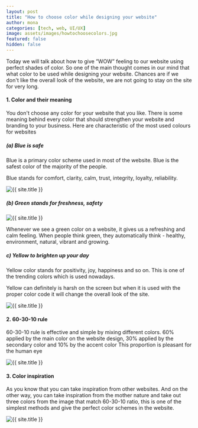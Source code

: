 ```yaml
---
layout: post
title: "How to choose color while designing your website"
author: mona
categories: [tech, web, UI/UX]
image: assets/images/howtochoosecolors.jpg
featured: false
hidden: false
---
```


Today we will talk about how to give ”WOW” feeling to our website using perfect shades of color. So one of the main thought comes in our mind that what color to be used while designing your website. Chances are if we don't like the overall look of the website, we are not going to stay on the site for very long.

#### 1. Color and their meaning

You don't choose any color for your website that you like. There is some meaning behind every color that should strengthen your website and branding to your business.
Here are characteristic of the most used colours for websites

##### (a) Blue is safe

Blue is a primary color scheme used in most of the website. Blue is the safest color of the majority of the people.

Blue stands for comfort, clarity, calm, trust, integrity, loyalty, reliability.

<p class="mb-5"><img class="shadow-lg" src="{{site.baseurl}}/assets/images/blue.jpg" alt="{{ site.title }}" /></p>

##### (b) Green stands for freshness, safety

<p class="mb-5"><img class="shadow-lg" src="{{site.baseurl}}/assets/images/green.jpg" alt="{{ site.title }}" /></p>

Whenever we see a green color on a website, it gives us a refreshing and calm feeling. When people think green, they automatically think - healthy, environment, natural, vibrant and growing.

##### c) Yellow to brighten up your day

Yellow color stands for positivity, joy, happiness and so on. This is one of the trending colors which is used nowadays.

Yellow can definitely is harsh on the screen but when it is used with the proper color code it will change the overall look of the site.

<p class="mb-5"><img class="shadow-lg" src="{{site.baseurl}}/assets/images/yellow.jpg" alt="{{ site.title }}" /></p>

#### 2. 60-30-10 rule

60-30-10 rule is effective and simple by mixing different colors. 60% applied by the main color on the website design, 30% applied by the secondary color and 10% by the accent color
This proportion is pleasant for the human eye

<p class="mb-5"><img class="shadow-lg" src="{{site.baseurl}}/assets/images/60-30-10-rule.png" alt="{{ site.title }}" /></p>

#### 3. Color inspiration

As you know that you can take inspiration from other websites.
And on the other way, you can take inspiration from the mother nature and take out three colors from the image that match 60-30-10 ratio, this is one of the simplest methods and give the perfect color schemes in the website.

<p class="mb-5"><img class="shadow-lg" src="{{site.baseurl}}/assets/images/color-inspirations.png" alt="{{ site.title }}" /></p>
